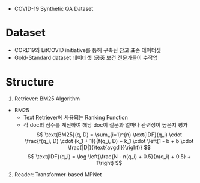 - COVID-19 Synthetic QA Dataset

# Dataset
  - CORD19와 LitCOVID initiative를 통해 구축된 참고 표준 데이터셋
  - Gold-Standard dataset 데이터셋 (공중 보건 전문가들이 수작업

# Structure
1. Retriever: BM25 Algorithm
  - BM25
    - Text Retriever에 사용되는 Ranking Function
    - 각 doc의 점수를 계산하여 해당 doc이 질문과 얼마나 관련성이 높은지 평가
$$
\text{BM25}(q, D) = \sum_{i=1}^{n} \text{IDF}(q_i) \cdot \frac{f(q_i, D) \cdot (k_1 + 1)}{f(q_i, D) + k_1 \cdot \left(1 - b + b \cdot \frac{|D|}{\text{avgdl}}\right)}
$$
$$
\text{IDF}(q_i) = \log \left(\frac{N - n(q_i) + 0.5}{n(q_i) + 0.5} + 1\right)
$$

2. Reader: Transformer-based MPNet
